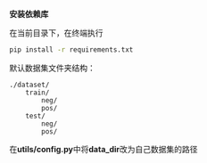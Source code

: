 **安装依赖库**

在当前目录下，在终端执行

```bash
pip install -r requirements.txt
```

默认数据集文件夹结构：

```
./dataset/
    train/
        neg/
        pos/
    test/
        neg/
        pos/
```

在**utils/config.py**中将**data_dir**改为自己数据集的路径